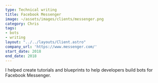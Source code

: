 ```yaml
---
type: Technical writing
title: Facebook Messenger
image: ~/assets/images/clients/messenger.png
category: Chris
tags:
- bots
- writing
layout: "../../layouts/Client.astro"
company_url: 'https://www.messenger.com/'
start_date: 2018
end_date: 2018
---
```


I helped create tutorials and blueprints to help developers build bots for Facebook Messenger.
